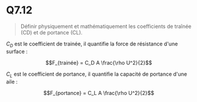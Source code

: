 # Q7.12

> Définir physiquement et mathématiquement les coefficients de traînée (CD) et de portance (CL).

$C_D$ est le coefficient de trainée, il quantifie la force de résistance d'une surface :

$$F_{trainée} = C_D A \frac{\rho U^2}{2}$$

$C_L$ est le coefficient de portance, il quantifie la capacité de portance d'une aile : 

$$F_{portance} = C_L A \frac{\rho U^2}{2}$$